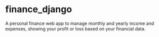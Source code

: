 # finance_django
A personal finance web app to manage monthly and yearly income and expenses,  showing your profit or loss based on your financial data.
